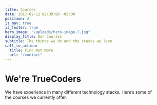 ```yaml
---
title: Courses
date: 2017-09-12 02:39:00 -05:00
position: 2
is_nav: true
is_footer: true
hero_image: "/uploads/hero-image-7.jpg"
display_title: Our Courses
subtitle: The things we do and the stacks we love
call_to_action:
  title: Find Out More
  url: "/contact"
---
```


# We're TrueCoders

We have experience in many different technology stacks. Here’s some of the courses we currently offer.